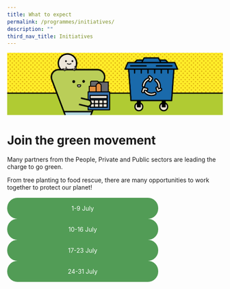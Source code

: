 ```yaml
---
title: What to expect
permalink: /programmes/initiatives/
description: ""
third_nav_title: Initiatives
---
```

<style>
	
	.btn-link-wrapper {
		flex-wrap: wrap;
		margin-top: 16px;
		width: 70%;
	}
	
	@media screen and (max-width: 768px) {
		.btn-link-wrapper {
			width: 100%;
		}
	}
	
	.btn-link {
		text-align: center;
		display: block;
		color: white !important;
		background-color: #529c56;
		text-decoration: none !important;
		padding: 16px 0;
		border-radius: 24px;
		margin-bottom: 0 !important;
	}
	
</style>

![](/images/Programmes/banner-initiatives-4.png)

# Join the green movement
Many partners from the People, Private and Public sectors are leading the charge to go green. 

From tree planting to food rescue, there are many opportunities to work together to protect our planet! 


<div class="row btn-link-wrapper">
	<div class="col is-half">
		<a class="btn-link" href="/programmes/initiatives/1-9-july">1-9 July</a>	
	</div>
	<div class="col is-half">
		<a class="btn-link" href="/programmes/initiatives/10-16-july">10-16 July</a>
	</div>
	<div class="col is-half">
		<a class="btn-link" href="/programmes/initiatives/17-23-july">17-23 July</a>
	</div>
	<div class="col is-half">
		<a class="btn-link" href="/programmes/initiatives/24-31-july">24-31 July</a>
	</div>
</div>